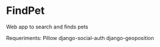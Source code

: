 # FindPet
Web app to search and finds pets

Requeriments:
Pillow
django-social-auth
django-geoposition

